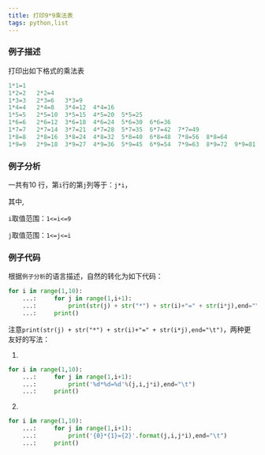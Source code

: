 ```yaml
---
title: 打印9*9乘法表
tags: python,list
---
```


### 例子描述

打印出如下格式的乘法表

```python
1*1=1
1*2=2   2*2=4
1*3=3   2*3=6   3*3=9
1*4=4   2*4=8   3*4=12  4*4=16
1*5=5   2*5=10  3*5=15  4*5=20  5*5=25
1*6=6   2*6=12  3*6=18  4*6=24  5*6=30  6*6=36
1*7=7   2*7=14  3*7=21  4*7=28  5*7=35  6*7=42  7*7=49
1*8=8   2*8=16  3*8=24  4*8=32  5*8=40  6*8=48  7*8=56  8*8=64
1*9=9   2*9=18  3*9=27  4*9=36  5*9=45  6*9=54  7*9=63  8*9=72  9*9=81
```

### 例子分析

一共有10 行，第`i`行的第`j`列等于：`j*i`，

其中,

 `i`取值范围：`1<=i<=9`

 `j`取值范围：`1<=j<=i`

### 例子代码

根据`例子分析`的语言描述，自然的转化为如下代码：

```python
for i in range(1,10):
    ...:     for j in range(1,i+1):
    ...:         print(str(j) + str("*") + str(i)+"=" + str(i*j),end="\t")
    ...:     print()
```

注意`print(str(j) + str("*") + str(i)+"=" + str(i*j),end="\t")`，两种更友好的写法：

1)

```python
for i in range(1,10):
    ...:     for j in range(1,i+1):
    ...:         print('%d*%d=%d'%(j,i,j*i),end="\t")
    ...:     print()
```

2)

```python
for i in range(1,10):
    ...:     for j in range(1,i+1):
    ...:         print('{0}*{1}={2}'.format(j,i,j*i),end="\t")
    ...:     print()
```

